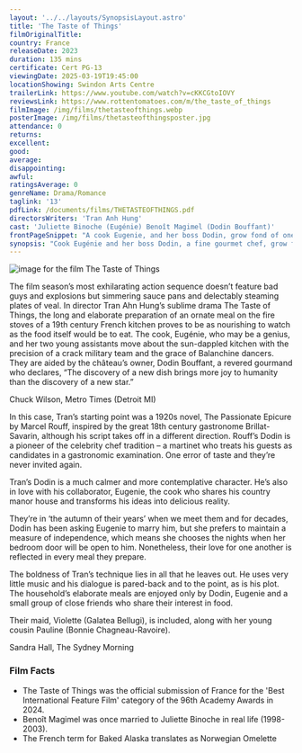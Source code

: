 ```yaml
---
layout: '../../layouts/SynopsisLayout.astro'
title: 'The Taste of Things'
filmOriginalTitle:
country: France
releaseDate: 2023
duration: 135 mins
certificate: Cert PG-13
viewingDate: 2025-03-19T19:45:00
locationShowing: Swindon Arts Centre
trailerLink: https://www.youtube.com/watch?v=cKKCGtoIOVY
reviewsLink: https://www.rottentomatoes.com/m/the_taste_of_things
filmImage: /img/films/thetasteofthings.webp
posterImage: /img/films/thetasteofthingsposter.jpg
attendance: 0
returns:
excellent:
good:
average:
disappointing:
awful:
ratingsAverage: 0
genreName: Drama/Romance
taglink: '13'
pdfLink: /documents/films/THETASTEOFTHINGS.pdf
directorsWriters: 'Tran Anh Hung'
cast: 'Juliette Binoche (Eugénie) Benoît Magimel (Dodin Bouffant)'
frontPageSnippet: "A cook Eugenie, and her boss Dodin, grow fond of one another over 20 years, and their romance gives rise to dishes that impress even the world's most illustrious chefs."
synopsis: "Cook Eugénie and her boss Dodin, a fine gourmet chef, grow fond of one another over 20 years, and their romance gives rise to dishes that impress even the world's most illustrious chefs.  When Dodin is faced with Eugénie's reluctance to commit, he begins to cook for her…"
---
```


![image for the film The Taste of Things](/img/films/thetasteofthings.webp)

The film season’s most exhilarating action sequence doesn’t feature bad guys and explosions but simmering sauce pans and delectably steaming plates of veal. In director Tran Ahn Hung’s sublime drama The Taste of Things, the long and elaborate preparation of an ornate meal on the fire stoves of a 19th century French kitchen proves to be as nourishing to watch as the food itself would be to eat.
The cook, Eugénie, who may be a genius, and her two young assistants move about the sun-dappled kitchen with the precision of a crack military team and the grace of Balanchine dancers. They are aided by the château’s owner, Dodin Bouffant, a revered gourmand who declares, “The discovery of a new dish brings more joy to humanity than the discovery of a new star.”

<div class="review__author review__author--review1"> 
Chuck Wilson, Metro Times (Detroit MI)
</div>

In this case, Tran’s starting point was a 1920s novel, The Passionate Epicure by Marcel Rouff, inspired by the great 18th century gastronome Brillat-Savarin, although his script takes off in a different direction. Rouff’s Dodin is a pioneer of the celebrity chef tradition – a martinet who treats his guests as candidates in a gastronomic examination. One error of taste and they’re never invited again.

Tran’s Dodin is a much calmer and more contemplative character. He’s also in love with his collaborator, Eugenie, the cook who shares his country manor house and transforms his ideas into delicious reality.

They’re in ‘the autumn of their years’ when we meet them and for decades, Dodin has been asking Eugenie to marry him, but she prefers to maintain a measure of independence, which means she chooses the nights when her bedroom door will be open to him. Nonetheless, their love for one another is reflected in every meal they prepare.

The boldness of Tran’s technique lies in all that he leaves out. He uses very little music and his dialogue is pared-back and to the point, as is his plot. The household’s elaborate meals are enjoyed only by Dodin, Eugenie and a small group of close friends who share their interest in food.

Their maid, Violette (Galatea Bellugi), is included, along with her young cousin Pauline (Bonnie Chagneau-Ravoire).

<div class="review__author"> 
Sandra Hall, The Sydney Morning 
</div>

### Film Facts

-   The Taste of Things was the official submission of France for the 'Best International Feature Film' category of the 96th Academy Awards in 2024.
-   Benoît Magimel was once married to Juliette Binoche in real life (1998-2003).
-   The French term for Baked Alaska translates as Norwegian Omelette
